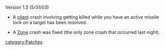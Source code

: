 Version 1.3 (5/31/03)

- A [client](client.md "wikilink") crash involving getting killed while
  you have an active missile lock on a target has been resolved.

<!-- -->

- A [Zone](Zone.md "wikilink") crash was fixed (the only zone crash that
  occurred last night).

[category:Patches](category:Patches.md "wikilink")
